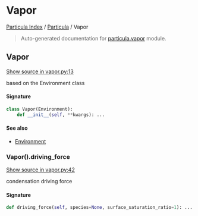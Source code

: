 # Vapor

[Particula Index](../README.md#particula-index) / [Particula](./index.md#particula) / Vapor

> Auto-generated documentation for [particula.vapor](https://github.com/Gorkowski/particula/blob/main/particula/vapor.py) module.

## Vapor

[Show source in vapor.py:13](https://github.com/Gorkowski/particula/blob/main/particula/vapor.py#L13)

based on the Environment class

#### Signature

```python
class Vapor(Environment):
    def __init__(self, **kwargs): ...
```

#### See also

- [Environment](./environment.md#environment)

### Vapor().driving_force

[Show source in vapor.py:42](https://github.com/Gorkowski/particula/blob/main/particula/vapor.py#L42)

condensation driving force

#### Signature

```python
def driving_force(self, species=None, surface_saturation_ratio=1): ...
```
